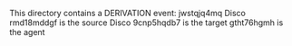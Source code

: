 This directory contains a DERIVATION event: jwstqjq4mq
Disco rmd18mddgf is the source
Disco 9cnp5hqdb7 is the target
gtht76hgmh is the agent
